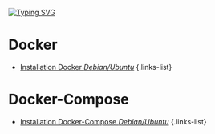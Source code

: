 [![Typing SVG](https://readme-typing-svg.demolab.com?font=Fira+Code&weight=600&size=30&duration=3000&pause=600&width=435&lines=Conteneurisation)](https://git.io/typing-svg)

# Docker
- [Installation Docker *Debian/Ubuntu*](/install-docker)
{.links-list}

# Docker-Compose
- [Installation Docker-Compose *Debian/Ubuntu*](/install-docker-compose)
{.links-list}
